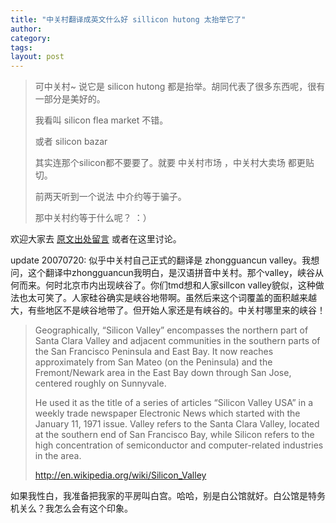 ```yaml
---
title: "中关村翻译成英文什么好 sillicon hutong 太抬举它了"
author:
category: 
tags: 
layout: post
---
```

<blockquote>

可中关村~ 说它是 silicon hutong 都是抬举。胡同代表了很多东西呢，很有一部分是美好的。

我看叫 silicon flea market 不错。

或者 silicon bazar

其实连那个silicon都不要要了。就要 中关村市场 ，中关村大卖场 都更贴切。

前两天听到一个说法 中介约等于骗子。

那中关村约等于什么呢？ ：）

</blockquote>

欢迎大家去 <a href="http://pengyou.rijiben.org/node/1307#comment-1855">原文出处留言</a> 或者在这里讨论。

update 20070720: 似乎中关村自己正式的翻译是 zhongguancun valley。我想问，这个翻译中zhongguancun我明白，是汉语拼音中关村。那个valley，峡谷从何而来。何时北京市内出现峡谷了。你们tmd想和人家sillcon valley貌似，这种做法也太可笑了。人家硅谷确实是峡谷地带啊。虽然后来这个词覆盖的面积越来越大，有些地区不是峡谷地带了。但开始人家还是有峡谷的。中关村哪里来的峡谷！

<blockquote>

Geographically, “Silicon Valley” encompasses the northern part of Santa Clara Valley and adjacent communities in the southern parts of the San Francisco Peninsula and East Bay. It now reaches approximately from San Mateo (on the Peninsula) and the Fremont/Newark area in the East Bay down through San Jose, centered roughly on Sunnyvale.



He used it as the title of a series of articles “Silicon Valley USA” in a weekly trade newspaper Electronic News which started with the January 11, 1971 issue. Valley refers to the Santa Clara Valley, located at the southern end of San Francisco Bay, while Silicon refers to the high concentration of semiconductor and computer-related industries in the area.



<a href="http://en.wikipedia.org/wiki/Silicon_Valley">http://en.wikipedia.org/wiki/Silicon_Valley</a>

</blockquote>

如果我性白，我准备把我家的平房叫白宫。哈哈，别是白公馆就好。白公馆是特务机关么？我怎么会有这个印象。

